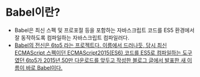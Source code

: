 # Babel이란?  
  - Babel은 최신 스펙 및 프로포절 등을 포함하는 자바스크립트 코드를 ES5 환경에서 잘 동작하도록 컴파일하는 자바스크립트 컴파일러다.  
  - [Babel의 전신은 6to5 라는 프로젝트다. 이름에서 드러나듯, 당시 최신 ECMAScript 스펙이던 ECMAScript2015(ES6) 코드를 ES5로 컴파일하는 도구였던 6to5가 2015년,50만 다운로드를 앞두고 작성한 블로그 글에서 발표한 새 이름이 바로 Babel이다.](https://babeljs.io/docs/en/)  
